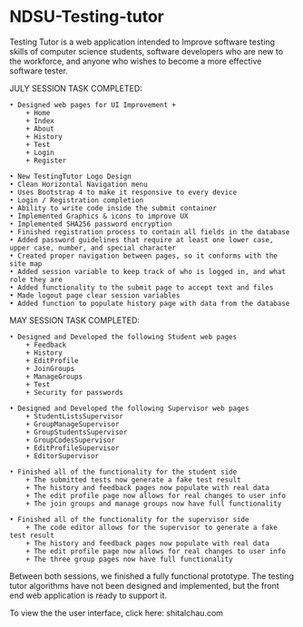# NDSU-Testing-tutor
Testing Tutor is a web application intended to Improve software testing skills of computer science students, software developers who are new to the workforce, and anyone who wishes to become a more effective software tester.

JULY SESSION TASK COMPLETED: 

	• Designed web pages for UI Improvement +
		+ Home
		+ Index
		+ About
		+ History
		+ Test
		+ Login
		+ Register

	• New TestingTutor Logo Design
	• Clean Horizontal Navigation menu
	• Uses Bootstrap 4 to make it responsive to every device
	• Login / Registration completion
	• Ability to write code inside the submit container
	• Implemented Graphics & icons to improve UX
	• Implemented SHA256 password encryption
	• Finished registration process to contain all fields in the database
	• Added password guidelines that require at least one lower case, upper case, number, and special character
	• Created proper navigation between pages, so it conforms with the site map
	• Added session variable to keep track of who is logged in, and what role they are
	• Added functionality to the submit page to accept text and files
	• Made logout page clear session variables
	• Added function to populate history page with data from the database

MAY SESSION TASK COMPLETED:

	• Designed and Developed the following Student web pages
		+ Feedback
		+ History
		+ EditProfile
		+ JoinGroups
		+ ManageGroups
		+ Test
		+ Security for passwords

	• Designed and Developed the following Supervisor web pages
		+ StudentListsSupervisor
		+ GroupManageSupervisor
		+ GroupStudentsSupervisor
		+ GroupCodesSupervisor
		+ EditProfileSupervisor
		+ EditorSupervisor
		
	• Finished all of the functionality for the student side
		+ The submitted tests now generate a fake test result
		+ The history and feedback pages now populate with real data
		+ The edit profile page now allows for real changes to user info
		+ The join groups and manage groups now have full functionality
		
	• Finished all of the functionality for the supervisor side
		+ The code editor allows for the supervisor to generate a fake test result
		+ The history and feedback pages now populate with real data
		+ The edit profile page now allows for real changes to user info
		+ The three group pages now have full functionality

Between both sessions, we finished a fully functional prototype. The testing tutor algorithms have not been designed and implemented, but the front end web application is ready to support it. 

To view the the user interface, click here: shitalchau.com
